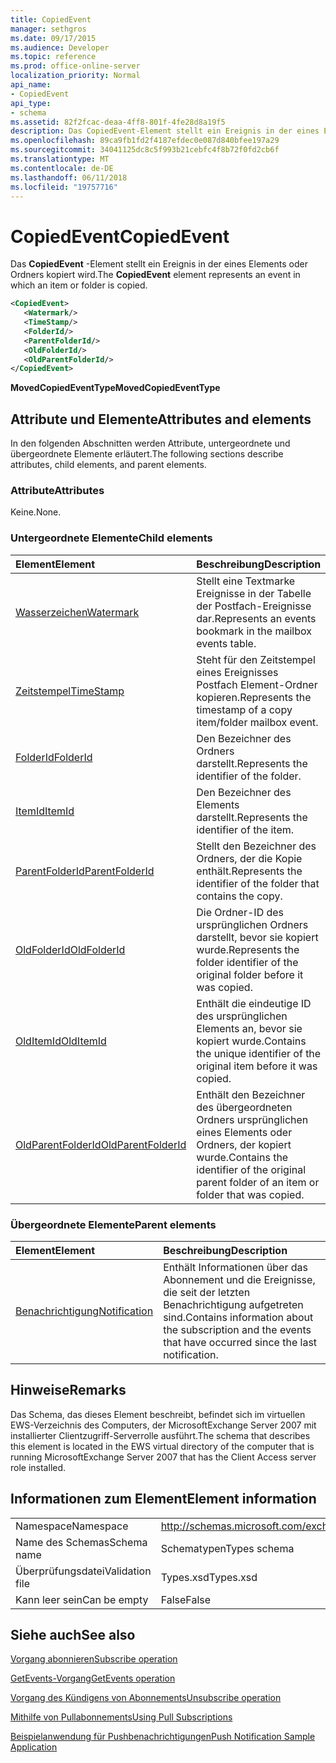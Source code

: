 ```yaml
---
title: CopiedEvent
manager: sethgros
ms.date: 09/17/2015
ms.audience: Developer
ms.topic: reference
ms.prod: office-online-server
localization_priority: Normal
api_name:
- CopiedEvent
api_type:
- schema
ms.assetid: 82f2fcac-deaa-4ff8-801f-4fe28d8a19f5
description: Das CopiedEvent-Element stellt ein Ereignis in der eines Elements oder Ordners kopiert wird.
ms.openlocfilehash: 89ca9fb1fd2f4187efdec0e087d840bfee197a29
ms.sourcegitcommit: 34041125dc8c5f993b21cebfc4f8b72f0fd2cb6f
ms.translationtype: MT
ms.contentlocale: de-DE
ms.lasthandoff: 06/11/2018
ms.locfileid: "19757716"
---
```

# <a name="copiedevent"></a><span data-ttu-id="ab9b5-103">CopiedEvent</span><span class="sxs-lookup"><span data-stu-id="ab9b5-103">CopiedEvent</span></span>

<span data-ttu-id="ab9b5-104">Das **CopiedEvent** -Element stellt ein Ereignis in der eines Elements oder Ordners kopiert wird.</span><span class="sxs-lookup"><span data-stu-id="ab9b5-104">The **CopiedEvent** element represents an event in which an item or folder is copied.</span></span> 
  
```xml
<CopiedEvent>
   <Watermark/>
   <TimeStamp/>
   <FolderId/>
   <ParentFolderId/>
   <OldFolderId/>
   <OldParentFolderId/>
</CopiedEvent>
```

 <span data-ttu-id="ab9b5-105">**MovedCopiedEventType**</span><span class="sxs-lookup"><span data-stu-id="ab9b5-105">**MovedCopiedEventType**</span></span>
## <a name="attributes-and-elements"></a><span data-ttu-id="ab9b5-106">Attribute und Elemente</span><span class="sxs-lookup"><span data-stu-id="ab9b5-106">Attributes and elements</span></span>

<span data-ttu-id="ab9b5-107">In den folgenden Abschnitten werden Attribute, untergeordnete und übergeordnete Elemente erläutert.</span><span class="sxs-lookup"><span data-stu-id="ab9b5-107">The following sections describe attributes, child elements, and parent elements.</span></span>
  
### <a name="attributes"></a><span data-ttu-id="ab9b5-108">Attribute</span><span class="sxs-lookup"><span data-stu-id="ab9b5-108">Attributes</span></span>

<span data-ttu-id="ab9b5-109">Keine.</span><span class="sxs-lookup"><span data-stu-id="ab9b5-109">None.</span></span>
  
### <a name="child-elements"></a><span data-ttu-id="ab9b5-110">Untergeordnete Elemente</span><span class="sxs-lookup"><span data-stu-id="ab9b5-110">Child elements</span></span>

|<span data-ttu-id="ab9b5-111">**Element**</span><span class="sxs-lookup"><span data-stu-id="ab9b5-111">**Element**</span></span>|<span data-ttu-id="ab9b5-112">**Beschreibung**</span><span class="sxs-lookup"><span data-stu-id="ab9b5-112">**Description**</span></span>|
|:-----|:-----|
|[<span data-ttu-id="ab9b5-113">Wasserzeichen</span><span class="sxs-lookup"><span data-stu-id="ab9b5-113">Watermark</span></span>](watermark.md) <br/> |<span data-ttu-id="ab9b5-114">Stellt eine Textmarke Ereignisse in der Tabelle der Postfach-Ereignisse dar.</span><span class="sxs-lookup"><span data-stu-id="ab9b5-114">Represents an events bookmark in the mailbox events table.</span></span>  <br/> |
|[<span data-ttu-id="ab9b5-115">Zeitstempel</span><span class="sxs-lookup"><span data-stu-id="ab9b5-115">TimeStamp</span></span>](timestamp.md) <br/> |<span data-ttu-id="ab9b5-116">Steht für den Zeitstempel eines Ereignisses Postfach Element-Ordner kopieren.</span><span class="sxs-lookup"><span data-stu-id="ab9b5-116">Represents the timestamp of a copy item/folder mailbox event.</span></span>  <br/> |
|[<span data-ttu-id="ab9b5-117">FolderId</span><span class="sxs-lookup"><span data-stu-id="ab9b5-117">FolderId</span></span>](folderid.md) <br/> |<span data-ttu-id="ab9b5-118">Den Bezeichner des Ordners darstellt.</span><span class="sxs-lookup"><span data-stu-id="ab9b5-118">Represents the identifier of the folder.</span></span>  <br/> |
|[<span data-ttu-id="ab9b5-119">ItemId</span><span class="sxs-lookup"><span data-stu-id="ab9b5-119">ItemId</span></span>](itemid.md) <br/> |<span data-ttu-id="ab9b5-120">Den Bezeichner des Elements darstellt.</span><span class="sxs-lookup"><span data-stu-id="ab9b5-120">Represents the identifier of the item.</span></span>  <br/> |
|[<span data-ttu-id="ab9b5-121">ParentFolderId</span><span class="sxs-lookup"><span data-stu-id="ab9b5-121">ParentFolderId</span></span>](parentfolderid.md) <br/> |<span data-ttu-id="ab9b5-122">Stellt den Bezeichner des Ordners, der die Kopie enthält.</span><span class="sxs-lookup"><span data-stu-id="ab9b5-122">Represents the identifier of the folder that contains the copy.</span></span>  <br/> |
|[<span data-ttu-id="ab9b5-123">OldFolderId</span><span class="sxs-lookup"><span data-stu-id="ab9b5-123">OldFolderId</span></span>](oldfolderid.md) <br/> |<span data-ttu-id="ab9b5-124">Die Ordner-ID des ursprünglichen Ordners darstellt, bevor sie kopiert wurde.</span><span class="sxs-lookup"><span data-stu-id="ab9b5-124">Represents the folder identifier of the original folder before it was copied.</span></span>  <br/> |
|[<span data-ttu-id="ab9b5-125">OldItemId</span><span class="sxs-lookup"><span data-stu-id="ab9b5-125">OldItemId</span></span>](olditemid.md) <br/> |<span data-ttu-id="ab9b5-126">Enthält die eindeutige ID des ursprünglichen Elements an, bevor sie kopiert wurde.</span><span class="sxs-lookup"><span data-stu-id="ab9b5-126">Contains the unique identifier of the original item before it was copied.</span></span>  <br/> |
|[<span data-ttu-id="ab9b5-127">OldParentFolderId</span><span class="sxs-lookup"><span data-stu-id="ab9b5-127">OldParentFolderId</span></span>](oldparentfolderid.md) <br/> |<span data-ttu-id="ab9b5-128">Enthält den Bezeichner des übergeordneten Ordners ursprünglichen eines Elements oder Ordners, der kopiert wurde.</span><span class="sxs-lookup"><span data-stu-id="ab9b5-128">Contains the identifier of the original parent folder of an item or folder that was copied.</span></span>  <br/> |
   
### <a name="parent-elements"></a><span data-ttu-id="ab9b5-129">Übergeordnete Elemente</span><span class="sxs-lookup"><span data-stu-id="ab9b5-129">Parent elements</span></span>

|<span data-ttu-id="ab9b5-130">**Element**</span><span class="sxs-lookup"><span data-stu-id="ab9b5-130">**Element**</span></span>|<span data-ttu-id="ab9b5-131">**Beschreibung**</span><span class="sxs-lookup"><span data-stu-id="ab9b5-131">**Description**</span></span>|
|:-----|:-----|
|[<span data-ttu-id="ab9b5-132">Benachrichtigung</span><span class="sxs-lookup"><span data-stu-id="ab9b5-132">Notification</span></span>](notification-ex15websvcsotherref.md) <br/> |<span data-ttu-id="ab9b5-133">Enthält Informationen über das Abonnement und die Ereignisse, die seit der letzten Benachrichtigung aufgetreten sind.</span><span class="sxs-lookup"><span data-stu-id="ab9b5-133">Contains information about the subscription and the events that have occurred since the last notification.</span></span>  <br/> |
   
## <a name="remarks"></a><span data-ttu-id="ab9b5-134">Hinweise</span><span class="sxs-lookup"><span data-stu-id="ab9b5-134">Remarks</span></span>

<span data-ttu-id="ab9b5-135">Das Schema, das dieses Element beschreibt, befindet sich im virtuellen EWS-Verzeichnis des Computers, der MicrosoftExchange Server 2007 mit installierter Clientzugriff-Serverrolle ausführt.</span><span class="sxs-lookup"><span data-stu-id="ab9b5-135">The schema that describes this element is located in the EWS virtual directory of the computer that is running MicrosoftExchange Server 2007 that has the Client Access server role installed.</span></span>
  
## <a name="element-information"></a><span data-ttu-id="ab9b5-136">Informationen zum Element</span><span class="sxs-lookup"><span data-stu-id="ab9b5-136">Element information</span></span>

|||
|:-----|:-----|
|<span data-ttu-id="ab9b5-137">Namespace</span><span class="sxs-lookup"><span data-stu-id="ab9b5-137">Namespace</span></span>  <br/> |http://schemas.microsoft.com/exchange/services/2006/types  <br/> |
|<span data-ttu-id="ab9b5-138">Name des Schemas</span><span class="sxs-lookup"><span data-stu-id="ab9b5-138">Schema name</span></span>  <br/> |<span data-ttu-id="ab9b5-139">Schematypen</span><span class="sxs-lookup"><span data-stu-id="ab9b5-139">Types schema</span></span>  <br/> |
|<span data-ttu-id="ab9b5-140">Überprüfungsdatei</span><span class="sxs-lookup"><span data-stu-id="ab9b5-140">Validation file</span></span>  <br/> |<span data-ttu-id="ab9b5-141">Types.xsd</span><span class="sxs-lookup"><span data-stu-id="ab9b5-141">Types.xsd</span></span>  <br/> |
|<span data-ttu-id="ab9b5-142">Kann leer sein</span><span class="sxs-lookup"><span data-stu-id="ab9b5-142">Can be empty</span></span>  <br/> |<span data-ttu-id="ab9b5-143">False</span><span class="sxs-lookup"><span data-stu-id="ab9b5-143">False</span></span>  <br/> |
   
## <a name="see-also"></a><span data-ttu-id="ab9b5-144">Siehe auch</span><span class="sxs-lookup"><span data-stu-id="ab9b5-144">See also</span></span>



[<span data-ttu-id="ab9b5-145">Vorgang abonnieren</span><span class="sxs-lookup"><span data-stu-id="ab9b5-145">Subscribe operation</span></span>](subscribe-operation.md)
  
[<span data-ttu-id="ab9b5-146">GetEvents-Vorgang</span><span class="sxs-lookup"><span data-stu-id="ab9b5-146">GetEvents operation</span></span>](getevents-operation.md)
  
[<span data-ttu-id="ab9b5-147">Vorgang des Kündigens von Abonnements</span><span class="sxs-lookup"><span data-stu-id="ab9b5-147">Unsubscribe operation</span></span>](unsubscribe-operation.md)


[<span data-ttu-id="ab9b5-148">Mithilfe von Pullabonnements</span><span class="sxs-lookup"><span data-stu-id="ab9b5-148">Using Pull Subscriptions</span></span>](http://msdn.microsoft.com/library/f956bc0e-2b25-4613-966b-54c65456897c%28Office.15%29.aspx)
  
[<span data-ttu-id="ab9b5-149">Beispielanwendung für Pushbenachrichtigungen</span><span class="sxs-lookup"><span data-stu-id="ab9b5-149">Push Notification Sample Application</span></span>](http://msdn.microsoft.com/library/db1f8523-fa44-483f-bdb6-ab5939b52eee%28Office.15%29.aspx)

